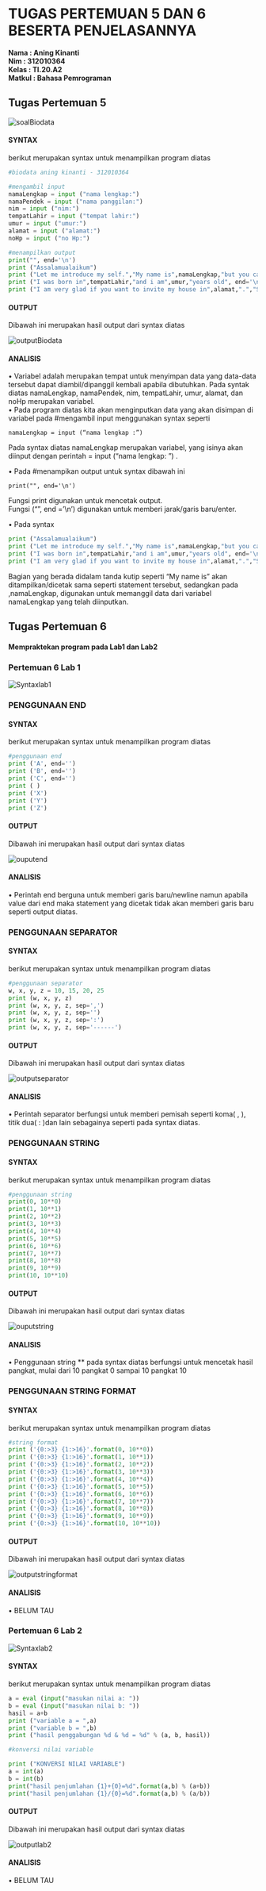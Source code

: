 # TUGAS PERTEMUAN 5 DAN 6 BESERTA PENJELASANNYA

**Nama	  : Aning Kinanti** <br>
**Nim	    : 312010364** <br>
**Kelas	  : TI.20.A2** <br>
**Matkul	: Bahasa Pemrograman** <br>

## Tugas Pertemuan 5

![soalBiodata](https://user-images.githubusercontent.com/72775624/97995202-cc442b00-1e18-11eb-9e6c-95133999be3a.PNG)

#### SYNTAX
berikut merupakan syntax untuk menampilkan program diatas
 ``` python
#biodata aning kinanti - 312010364

#mengambil input
namaLengkap = input ("nama lengkap:")
namaPendek = input ("nama panggilan:")
nim = input ("nim:")
tempatLahir = input ("tempat lahir:")
umur = input ("umur:")
alamat = input ("alamat:")
noHp = input ("no Hp:")

#menampilkan output
print("", end='\n')
print ("Assalamualaikum")
print ("Let me introduce my self.","My name is",namaLengkap,"but you can call me",namaPendek, ". My NIM is",nim, end='\n')
print ("I was born in",tempatLahir,"and i am",umur,"years old", end='\n')
print ("I am very glad if you want to invite my house in",alamat,".","So don't forget to call me before with the number",noHp)
```

#### OUTPUT
Dibawah ini merupakan hasil output dari syntax diatas

![outputBiodata](https://user-images.githubusercontent.com/72775624/97995191-c8b0a400-1e18-11eb-952d-e7daf4ff4d61.PNG)

#### ANALISIS
•	Variabel adalah merupakan tempat untuk menyimpan data yang data-data tersebut dapat diambil/dipanggil kembali apabila dibutuhkan.
Pada syntak diatas namaLengkap, namaPendek, nim, tempatLahir, umur, alamat, dan noHp merupakan variabel. <br>
•	Pada program diatas kita akan menginputkan data yang akan disimpan di variabel pada #mengambil input menggunakan syntax seperti  <br>
``` pyhton
namaLengkap = input (“nama lengkap :”)
```
Pada syntax diatas namaLengkap merupakan variabel, yang isinya akan diinput dengan perintah = input (“nama lengkap: ”) . <br>

•	Pada #menampikan output untuk syntax dibawah ini
``` pyhton
print("", end='\n')
```
Fungsi print digunakan untuk mencetak output. <br>
Fungsi (“”, end =’\n’) digunakan untuk memberi jarak/garis baru/enter. <br>

•	Pada syntax
``` python
print ("Assalamualaikum")
print ("Let me introduce my self.","My name is",namaLengkap,"but you can call me",namaPendek, ". My NIM is",nim, end='\n')
print ("I was born in",tempatLahir,"and i am",umur,"years old", end='\n')
print ("I am very glad if you want to invite my house in",alamat,".","So don't forget to call me before with the number",noHp)
```
Bagian yang berada didalam tanda kutip seperti “My name is” akan ditampilkan/dicetak sama seperti statement tersebut, sedangkan pada ,namaLengkap, digunakan untuk memanggil data dari variabel namaLengkap yang telah diinputkan.

## Tugas Pertemuan 6
#### Mempraktekan program pada Lab1 dan Lab2

### Pertemuan 6 Lab 1

![Syntaxlab1](https://user-images.githubusercontent.com/72775624/97995262-dcf4a100-1e18-11eb-86ce-194b86aacc27.PNG)

### PENGGUNAAN END
#### SYNTAX
berikut merupakan syntax untuk menampilkan program diatas
``` python
#penggunaan end
print ('A', end='')
print ('B', end='')
print ('C', end='')
print ( )
print ('X')
print ('Y')
print ('Z')
```

#### OUTPUT
Dibawah ini merupakan hasil output dari syntax diatas

![ouputend](https://user-images.githubusercontent.com/72775624/97995241-d8c88380-1e18-11eb-8ecd-7205a65a4c94.PNG)

#### ANALISIS
•	Perintah end berguna untuk memberi garis baru/newline namun apabila value dari end maka statement yang dicetak tidak akan memberi garis baru seperti output diatas.

### PENGGUNAAN SEPARATOR
#### SYNTAX
berikut merupakan syntax untuk menampilkan program diatas
``` python
#penggunaan separator
w, x, y, z = 10, 15, 20, 25
print (w, x, y, z)
print (w, x, y, z, sep=',')
print (w, x, y, z, sep='')
print (w, x, y, z, sep=':')
print (w, x, y, z, sep='------')
```

#### OUTPUT
Dibawah ini merupakan hasil output dari syntax diatas

![outputseparator](https://user-images.githubusercontent.com/72775624/97995251-dbc37400-1e18-11eb-9616-a46356eed1dd.PNG)

#### ANALISIS
•	Perintah separator berfungsi untuk memberi pemisah seperti koma( , ), titik dua( : )dan lain sebagainya seperti pada syntax diatas.

### PENGGUNAAN STRING
#### SYNTAX
berikut merupakan syntax untuk menampilkan program diatas
``` python
#penggunaan string 
print(0, 10**0)
print(1, 10**1)
print(2, 10**2)
print(3, 10**3)
print(4, 10**4)
print(5, 10**5)
print(6, 10**6)
print(7, 10**7)
print(8, 10**8)
print(9, 10**9)
print(10, 10**10)
```

#### OUTPUT
Dibawah ini merupakan hasil output dari syntax diatas

![ouputstring](https://user-images.githubusercontent.com/72775624/97995245-d9f9b080-1e18-11eb-96ce-772df1558661.PNG)

#### ANALISIS
•	Penggunaan string ** pada syntax diatas berfungsi untuk mencetak hasil pangkat, mulai dari 10 pangkat 0 sampai 10 pangkat 10

### PENGGUNAAN STRING FORMAT
#### SYNTAX
berikut merupakan syntax untuk menampilkan program diatas
``` python
#string format
print ('{0:>3} {1:>16}'.format(0, 10**0))
print ('{0:>3} {1:>16}'.format(1, 10**1))
print ('{0:>3} {1:>16}'.format(2, 10**2))
print ('{0:>3} {1:>16}'.format(3, 10**3))
print ('{0:>3} {1:>16}'.format(4, 10**4))
print ('{0:>3} {1:>16}'.format(5, 10**5))
print ('{0:>3} {1:>16}'.format(6, 10**6))
print ('{0:>3} {1:>16}'.format(7, 10**7))
print ('{0:>3} {1:>16}'.format(8, 10**8))
print ('{0:>3} {1:>16}'.format(9, 10**9))
print ('{0:>3} {1:>16}'.format(10, 10**10))
```

#### OUTPUT
Dibawah ini merupakan hasil output dari syntax diatas

![outputstringformat](https://user-images.githubusercontent.com/72775624/97995257-dc5c0a80-1e18-11eb-8cad-f927711e8afb.PNG)

#### ANALISIS
•	BELUM TAU

### Pertemuan 6 Lab 2

![Syntaxlab2](https://user-images.githubusercontent.com/72775624/97995267-df56fb00-1e18-11eb-9428-6f3bcaaba557.PNG)

#### SYNTAX
berikut merupakan syntax untuk menampilkan program diatas
``` python
a = eval (input("masukan nilai a: "))
b = eval (input("masukan nilai b: "))
hasil = a+b
print ("variable a = ",a)
print ("variable b = ",b)
print ("hasil penggabungan %d & %d = %d" % (a, b, hasil))

#konversi nilai variable

print ("KONVERSI NILAI VARIABLE")
a = int(a)
b = int(b)
print("hasil penjumlahan {1}+{0}=%d".format(a,b) % (a+b))
print("hasil penjumlahan {1}/{0}=%d".format(a,b) % (a/b))
```

#### OUTPUT
Dibawah ini merupakan hasil output dari syntax diatas

![outputlab2](https://user-images.githubusercontent.com/72775624/97995248-da924700-1e18-11eb-9a69-c7cee0798eaa.PNG)

#### ANALISIS
•	BELUM TAU






